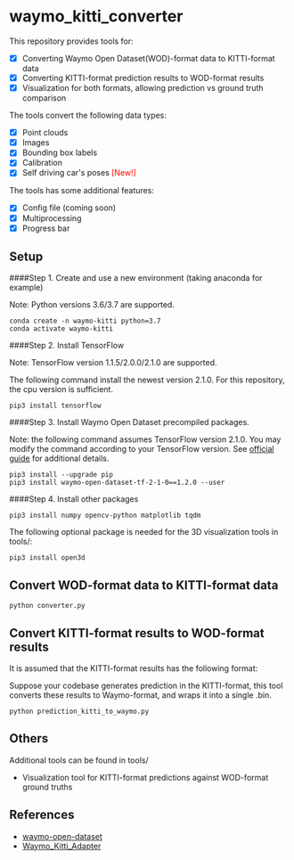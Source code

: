 # waymo_kitti_converter

This repository provides tools for:
- [x] Converting Waymo Open Dataset(WOD)-format data to KITTI-format data
- [x] Converting KITTI-format prediction results to WOD-format results
- [x] Visualization for both formats, allowing prediction vs ground truth comparison

The tools convert the following data types:
- [x] Point clouds
- [x] Images
- [x] Bounding box labels
- [x] Calibration
- [x] Self driving car's poses <span style="color:red">[New!]</span>

The tools has some additional features:
- [x] Config file (coming soon)
- [x] Multiprocessing
- [x] Progress bar

## Setup

####Step 1. Create and use a new environment (taking anaconda for example)

Note: Python versions 3.6/3.7 are supported.
```
conda create -n waymo-kitti python=3.7
conda activate waymo-kitti
```

####Step 2. Install TensorFlow

Note: TensorFlow version 1.1.5/2.0.0/2.1.0 are supported.

The following command install the newest version 2.1.0. 
For this repository, the cpu version is sufficient.
```
pip3 install tensorflow 
```

####Step 3. Install Waymo Open Dataset precompiled packages.

Note: the following command assumes TensorFlow version 2.1.0. 
You may modify the command according to your TensorFlow version. 
See [official guide](https://github.com/waymo-research/waymo-open-dataset/blob/master/docs/quick_start.md) 
for additional details.

```
pip3 install --upgrade pip
pip3 install waymo-open-dataset-tf-2-1-0==1.2.0 --user
```

####Step 4. Install other packages

```
pip3 install numpy opencv-python matplotlib tqdm
```
The following optional package is needed for the 3D visualization tools in tools/:
```
pip3 install open3d
```
 
## Convert WOD-format data to KITTI-format data

```
python converter.py
```

## Convert KITTI-format results to WOD-format results
It is assumed that the KITTI-format results has the following format:


Suppose your codebase generates prediction in the KITTI-format,
this tool converts these results to Waymo-format,
and wraps it into a single .bin.

```
python prediction_kitti_to_waymo.py
```

## Others

Additional tools can be found in tools/
- Visualization tool for KITTI-format predictions against WOD-format ground truths 


## References

- [waymo-open-dataset](https://github.com/waymo-research/waymo-open-dataset)
- [Waymo_Kitti_Adapter](https://github.com/Yao-Shao/Waymo_Kitti_Adapter)
